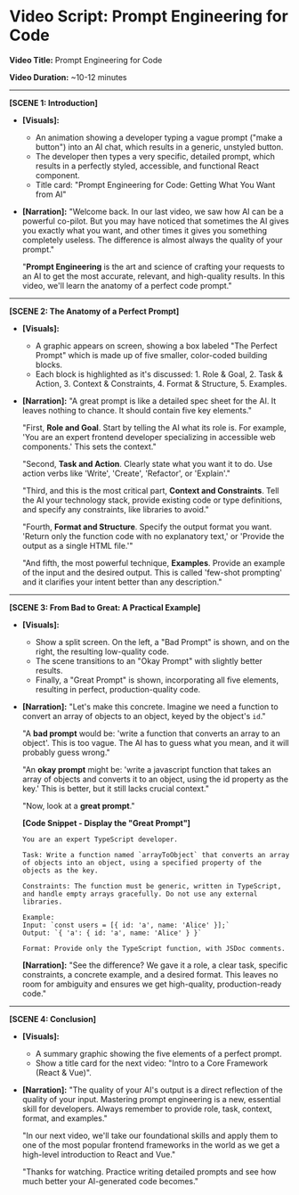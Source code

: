 # Video Script: Prompt Engineering for Code

**Video Title:** Prompt Engineering for Code

**Video Duration:** ~10-12 minutes

---

**[SCENE 1: Introduction]**

*   **[Visuals]:**
    *   An animation showing a developer typing a vague prompt ("make a button") into an AI chat, which results in a generic, unstyled button.
    *   The developer then types a very specific, detailed prompt, which results in a perfectly styled, accessible, and functional React component.
    *   Title card: "Prompt Engineering for Code: Getting What You Want from AI"
*   **[Narration]:**
    "Welcome back. In our last video, we saw how AI can be a powerful co-pilot. But you may have noticed that sometimes the AI gives you exactly what you want, and other times it gives you something completely useless. The difference is almost always the quality of your prompt."

    "**Prompt Engineering** is the art and science of crafting your requests to an AI to get the most accurate, relevant, and high-quality results. In this video, we'll learn the anatomy of a perfect code prompt."

---

**[SCENE 2: The Anatomy of a Perfect Prompt]**

*   **[Visuals]:**
    *   A graphic appears on screen, showing a box labeled "The Perfect Prompt" which is made up of five smaller, color-coded building blocks.
    *   Each block is highlighted as it's discussed: 1. Role & Goal, 2. Task & Action, 3. Context & Constraints, 4. Format & Structure, 5. Examples.
*   **[Narration]:**
    "A great prompt is like a detailed spec sheet for the AI. It leaves nothing to chance. It should contain five key elements."

    "First, **Role and Goal**. Start by telling the AI what its role is. For example, 'You are an expert frontend developer specializing in accessible web components.' This sets the context."

    "Second, **Task and Action**. Clearly state what you want it to do. Use action verbs like 'Write', 'Create', 'Refactor', or 'Explain'."

    "Third, and this is the most critical part, **Context and Constraints**. Tell the AI your technology stack, provide existing code or type definitions, and specify any constraints, like libraries to avoid."

    "Fourth, **Format and Structure**. Specify the output format you want. 'Return only the function code with no explanatory text,' or 'Provide the output as a single HTML file.'"

    "And fifth, the most powerful technique, **Examples**. Provide an example of the input and the desired output. This is called 'few-shot prompting' and it clarifies your intent better than any description."

---

**[SCENE 3: From Bad to Great: A Practical Example]**

*   **[Visuals]:**
    *   Show a split screen. On the left, a "Bad Prompt" is shown, and on the right, the resulting low-quality code.
    *   The scene transitions to an "Okay Prompt" with slightly better results.
    *   Finally, a "Great Prompt" is shown, incorporating all five elements, resulting in perfect, production-quality code.
*   **[Narration]:**
    "Let's make this concrete. Imagine we need a function to convert an array of objects to an object, keyed by the object's `id`."

    "A **bad prompt** would be: 'write a function that converts an array to an object'. This is too vague. The AI has to guess what you mean, and it will probably guess wrong."

    "An **okay prompt** might be: 'write a javascript function that takes an array of objects and converts it to an object, using the id property as the key.' This is better, but it still lacks crucial context."

    "Now, look at a **great prompt**."

    **[Code Snippet - Display the "Great Prompt"]**
    ```
    You are an expert TypeScript developer.

    Task: Write a function named `arrayToObject` that converts an array of objects into an object, using a specified property of the objects as the key.

    Constraints: The function must be generic, written in TypeScript, and handle empty arrays gracefully. Do not use any external libraries.

    Example:
    Input: `const users = [{ id: 'a', name: 'Alice' }];`
    Output: `{ 'a': { id: 'a', name: 'Alice' } }`

    Format: Provide only the TypeScript function, with JSDoc comments.
    ```
    **[Narration]:**
    "See the difference? We gave it a role, a clear task, specific constraints, a concrete example, and a desired format. This leaves no room for ambiguity and ensures we get high-quality, production-ready code."

---

**[SCENE 4: Conclusion]**

*   **[Visuals]:**
    *   A summary graphic showing the five elements of a perfect prompt.
    *   Show a title card for the next video: "Intro to a Core Framework (React & Vue)".
*   **[Narration]:**
    "The quality of your AI's output is a direct reflection of the quality of your input. Mastering prompt engineering is a new, essential skill for developers. Always remember to provide role, task, context, format, and examples."

    "In our next video, we'll take our foundational skills and apply them to one of the most popular frontend frameworks in the world as we get a high-level introduction to React and Vue."

    "Thanks for watching. Practice writing detailed prompts and see how much better your AI-generated code becomes."
